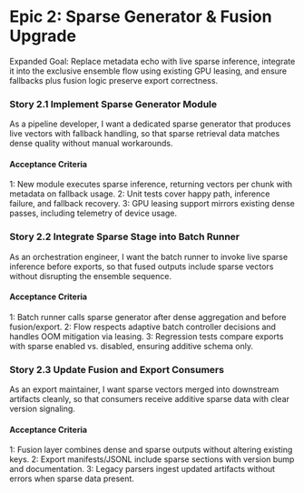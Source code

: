 # Epic 2: Sparse Generator & Fusion Upgrade

Expanded Goal: Replace metadata echo with live sparse inference, integrate it into the exclusive ensemble flow using existing GPU leasing, and ensure fallbacks plus fusion logic preserve export correctness.

### Story 2.1 Implement Sparse Generator Module
As a pipeline developer,
I want a dedicated sparse generator that produces live vectors with fallback handling,
so that sparse retrieval data matches dense quality without manual workarounds.

#### Acceptance Criteria
1: New module executes sparse inference, returning vectors per chunk with metadata on fallback usage.
2: Unit tests cover happy path, inference failure, and fallback recovery.
3: GPU leasing support mirrors existing dense passes, including telemetry of device usage.

### Story 2.2 Integrate Sparse Stage into Batch Runner
As an orchestration engineer,
I want the batch runner to invoke live sparse inference before exports,
so that fused outputs include sparse vectors without disrupting the ensemble sequence.

#### Acceptance Criteria
1: Batch runner calls sparse generator after dense aggregation and before fusion/export.
2: Flow respects adaptive batch controller decisions and handles OOM mitigation via leasing.
3: Regression tests compare exports with sparse enabled vs. disabled, ensuring additive schema only.

### Story 2.3 Update Fusion and Export Consumers
As an export maintainer,
I want sparse vectors merged into downstream artifacts cleanly,
so that consumers receive additive sparse data with clear version signaling.

#### Acceptance Criteria
1: Fusion layer combines dense and sparse outputs without altering existing keys.
2: Export manifests/JSONL include sparse sections with version bump and documentation.
3: Legacy parsers ingest updated artifacts without errors when sparse data present.

